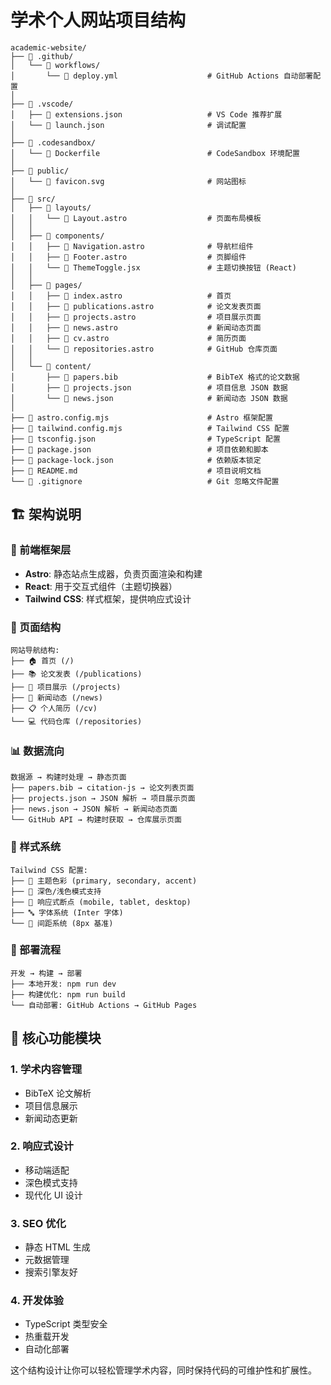 # 学术个人网站项目结构

```
academic-website/
├── 📁 .github/
│   └── 📁 workflows/
│       └── 📄 deploy.yml                    # GitHub Actions 自动部署配置
│
├── 📁 .vscode/
│   ├── 📄 extensions.json                   # VS Code 推荐扩展
│   └── 📄 launch.json                       # 调试配置
│
├── 📁 .codesandbox/
│   └── 📄 Dockerfile                        # CodeSandbox 环境配置
│
├── 📁 public/
│   └── 📄 favicon.svg                       # 网站图标
│
├── 📁 src/
│   ├── 📁 layouts/
│   │   └── 📄 Layout.astro                  # 页面布局模板
│   │
│   ├── 📁 components/
│   │   ├── 📄 Navigation.astro              # 导航栏组件
│   │   ├── 📄 Footer.astro                  # 页脚组件
│   │   └── 📄 ThemeToggle.jsx               # 主题切换按钮 (React)
│   │
│   ├── 📁 pages/
│   │   ├── 📄 index.astro                   # 首页
│   │   ├── 📄 publications.astro            # 论文发表页面
│   │   ├── 📄 projects.astro                # 项目展示页面
│   │   ├── 📄 news.astro                    # 新闻动态页面
│   │   ├── 📄 cv.astro                      # 简历页面
│   │   └── 📄 repositories.astro            # GitHub 仓库页面
│   │
│   └── 📁 content/
│       ├── 📄 papers.bib                    # BibTeX 格式的论文数据
│       ├── 📄 projects.json                 # 项目信息 JSON 数据
│       └── 📄 news.json                     # 新闻动态 JSON 数据
│
├── 📄 astro.config.mjs                      # Astro 框架配置
├── 📄 tailwind.config.mjs                   # Tailwind CSS 配置
├── 📄 tsconfig.json                         # TypeScript 配置
├── 📄 package.json                          # 项目依赖和脚本
├── 📄 package-lock.json                     # 依赖版本锁定
├── 📄 README.md                             # 项目说明文档
└── 📄 .gitignore                            # Git 忽略文件配置
```

## 🏗️ 架构说明

### 📱 前端框架层
- **Astro**: 静态站点生成器，负责页面渲染和构建
- **React**: 用于交互式组件（主题切换器）
- **Tailwind CSS**: 样式框架，提供响应式设计

### 📄 页面结构
```
网站导航结构:
├── 🏠 首页 (/)
├── 📚 论文发表 (/publications)
├── 💼 项目展示 (/projects)
├── 📰 新闻动态 (/news)
├── 📋 个人简历 (/cv)
└── 💻 代码仓库 (/repositories)
```

### 📊 数据流向
```
数据源 → 构建时处理 → 静态页面
├── papers.bib → citation-js → 论文列表页面
├── projects.json → JSON 解析 → 项目展示页面
├── news.json → JSON 解析 → 新闻动态页面
└── GitHub API → 构建时获取 → 仓库展示页面
```

### 🎨 样式系统
```
Tailwind CSS 配置:
├── 🎨 主题色彩 (primary, secondary, accent)
├── 🌙 深色/浅色模式支持
├── 📱 响应式断点 (mobile, tablet, desktop)
├── 🔤 字体系统 (Inter 字体)
└── 📏 间距系统 (8px 基准)
```

### 🚀 部署流程
```
开发 → 构建 → 部署
├── 本地开发: npm run dev
├── 构建优化: npm run build
└── 自动部署: GitHub Actions → GitHub Pages
```

## 🔧 核心功能模块

### 1. **学术内容管理**
- BibTeX 论文解析
- 项目信息展示
- 新闻动态更新

### 2. **响应式设计**
- 移动端适配
- 深色模式支持
- 现代化 UI 设计

### 3. **SEO 优化**
- 静态 HTML 生成
- 元数据管理
- 搜索引擎友好

### 4. **开发体验**
- TypeScript 类型安全
- 热重载开发
- 自动化部署

这个结构设计让你可以轻松管理学术内容，同时保持代码的可维护性和扩展性。